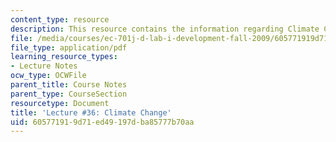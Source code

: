 ```yaml
---
content_type: resource
description: This resource contains the information regarding Climate Change.
file: /media/courses/ec-701j-d-lab-i-development-fall-2009/605771919d71ed49197dba85777b70aa_MITEC_701JF09_lec36_nb.pdf
file_type: application/pdf
learning_resource_types:
- Lecture Notes
ocw_type: OCWFile
parent_title: Course Notes
parent_type: CourseSection
resourcetype: Document
title: 'Lecture #36: Climate Change'
uid: 60577191-9d71-ed49-197d-ba85777b70aa
---
```

